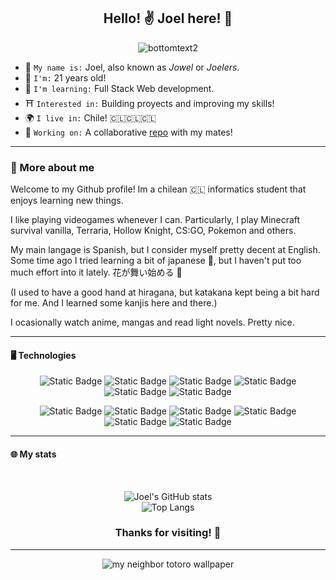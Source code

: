 <h2 align="center"> Hello! ✌️ Joel here! 🌠 </h2>

<center>
  
  ![bottomtext2](https://github.com/JoelFaldin/JoelFaldin/assets/135843731/308b07f6-e183-49c6-980d-e6e89026d584)
  
</center>


* 🥝 `My name is:` Joel, also known as _Jowel_ or _Joelers_.
* 🎂 `I'm:` 21 years old!
* 🍃 `I'm learning:` Full Stack Web development.
* ⛩️ `Interested in:` Building proyects and improving my skills!
* 🌍 `I live in:` Chile! 🇨🇱🇨🇱🇨🇱
* 🔭 `Working on:` A collaborative [repo](https://github.com/IgnacioBarraza/Proyecto_IngenieriaSoftware_SID) with my mates!

----
<h3>🌃 More about me</h3>

Welcome to my Github profile! Im a chilean 🇨🇱 informatics student that enjoys learning new things.

I like playing videogames whenever I can. Particularly, I play Minecraft survival vanilla, Terraria, Hollow Knight, CS:GO, Pokemon and others.

My main langage is Spanish, but I consider myself pretty decent at English. Some time ago I tried learning a bit of japanese 🏯, but I haven't put too much effort into it lately. 花が舞い始める 🌻

(I used to have a good hand at hiragana, but katakana kept being a bit hard for me. And I learned some kanjis here and there.)

I ocasionally watch anime, mangas and read light novels. Pretty nice.

----
<h4>🖥️ Technologies</h4>

<div align="center">

![Static Badge](https://img.shields.io/badge/HTML%20-%20%23222222?logo=html5)
![Static Badge](https://img.shields.io/badge/CSS-%20%23222222?logo=css3)
![Static Badge](https://img.shields.io/badge/JavaScript-%20%23222222?logo=javascript)
![Static Badge](https://img.shields.io/badge/TypeScript-%20%23222222?logo=typescript)
![Static Badge](https://img.shields.io/badge/Markdown%20-%20%23222222?logo=markdown)
![Static Badge](https://img.shields.io/badge/NodeJS%20-%20%23222222?logo=nodedotjs)

![Static Badge](https://img.shields.io/badge/React%20-%20%23222222?logo=react)
![Static Badge](https://img.shields.io/badge/Angular%20-%20%23222222?logo=angular)
![Static Badge](https://img.shields.io/badge/Express%20-%20%23222222?logo=express)
![Static Badge](https://img.shields.io/badge/NextJS%20-%20%23222222?logo=nextdotjs)
![Static Badge](https://img.shields.io/badge/NestJS%20-%20%23222222?logo=nestjs)
![Static Badge](https://img.shields.io/badge/TailwindCSS%20-%20%23222222?logo=tailwindcss)

</div>

----

<h4>🌐 My stats</h4>
</br>

<span align="center">
  
![Joel's GitHub stats](https://github-readme-stats.vercel.app/api?username=JoelFaldin&show_icons=true&theme=cobalt)</br>
![Top Langs](https://github-readme-stats.vercel.app/api/top-langs/?username=JoelFaldin&layout=compact&theme=cobalt)
  
</span>

<h3 align="center">Thanks for visiting! 👋</h3>

-----

<center>

![my neighbor totoro wallpaper](https://github.com/JoelFaldin/JoelFaldin/assets/135843731/8a5c113c-0010-4890-bef3-31178725b1f4)

</center>
